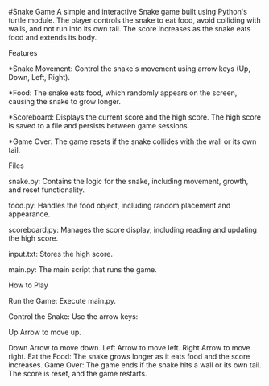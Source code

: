 #Snake Game
A simple and interactive Snake game built using Python's turtle module. The player controls the snake to eat food, avoid colliding with walls, and not run into its own tail. The score increases as the snake eats food and extends its body.

Features

*Snake Movement: Control the snake's movement using arrow keys (Up, Down, Left, Right).

*Food: The snake eats food, which randomly appears on the screen, causing the snake to grow longer.

*Scoreboard: Displays the current score and the high score. The high score is saved to a file and persists between game sessions.

*Game Over: The game resets if the snake collides with the wall or its own tail.

Files

snake.py: Contains the logic for the snake, including movement, growth, and reset functionality.

food.py: Handles the food object, including random placement and appearance.

scoreboard.py: Manages the score display, including reading and updating the high score.

input.txt: Stores the high score.

main.py: The main script that runs the game.

How to Play

Run the Game: Execute main.py.

Control the Snake: Use the arrow keys:

Up Arrow to move up.

Down Arrow to move down.
Left Arrow to move left.
Right Arrow to move right.
Eat the Food: The snake grows longer as it eats food and the score increases.
Game Over: The game ends if the snake hits a wall or its own tail. The score is reset, and the game restarts.
